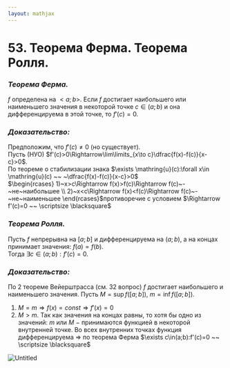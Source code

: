 ```yaml
---  
layout: mathjax  
---  
```

  
# 53. Теорема Ферма. Теорема Ролля.  
  
### *Теорема Ферма.*  
$f$ определена на $<a; b>$. Если $f$ достигает наибольшего или наименьшего значения в некоторой точке $c\in(a;b)$ и она дифференцируема в этой точке, то $f'(c)=0.$  
  
### *Доказательство:*  
Предположим, что $f'(c)\ne0$ (но существует).  
Пусть (НУО) $f'(c)>0\Rightarrow\lim\limits_{x\to c}\dfrac{f(x)-f(c)}{x-c}>0$.  
По теореме о стабилизации знака $\exists \mathring{u}(c):\forall x\in \mathring{u}(c) ~~ ~\dfrac{f(x)-f(c)}{x-c}>0$  
$\begin{rcases}  
   1)~x>c\Rightarrow f(x)>f(c)\Rightarrow f(c)~-~не~наибольшее \\  
   2)~x<c\Rightarrow f(x)<f(c)\Rightarrow f(c)~-~не~наименьшее  
\end{rcases}$противоречие с условием $\Rightarrow f'(c)=0 ~~ \scriptsize \blacksquare$  
  
### *Теорема Ролля.*  
Пусть $f$ непрерывна на $[a;b]$ и дифференцируема на $(a;b)$, а на концах принимает значения: $f(a)=f(b)$.  
Тогда $\exists c\in(a;b):f'(c)=0$.  
  
### *Доказательство:*  
По 2 теореме Вейерштрасса (см. 32 вопрос) $f$ достигает наибольшего и  наименьшего значения. Пусть $M=\sup f([a;b])$, $m=\inf f([a;b])$.  
1) $M=m\Rightarrow f(x)=const \Rightarrow f'(x)=0$  
2) $M>m$. Так как значения на концах равны, то хотя бы одно из значений: $m$ или $M$ $-$ принимаются функцией в некоторой внутренней точке. Во всех внутренних точках функция дифференцируема $\Rightarrow$ по теорема Ферма $\exists c\in(a;b):f'(c)=0 ~~ \scriptsize \blacksquare$  
  
![Untitled](Untitled.png)  
